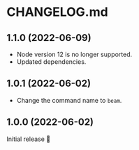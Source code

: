 # CHANGELOG.md

<!-- example:
    - Short description -> ([#1](https://github.com/SlicedSilver/beam/issues/1)) ([abc123](https://github.com/SlicedSilver/beam/commit/abcdef1234))
 -->

 <!-- Headers
    Security:
    Features:
    Improvements:
    Bugfixes:
 -->

<!-- ## (unreleased) -->

## 1.1.0 (2022-06-09)

- Node version 12 is no longer supported.
- Updated dependencies.

## 1.0.1 (2022-06-02)

- Change the command name to `beam`.

## 1.0.0 (2022-06-02)

Initial release 🎉
